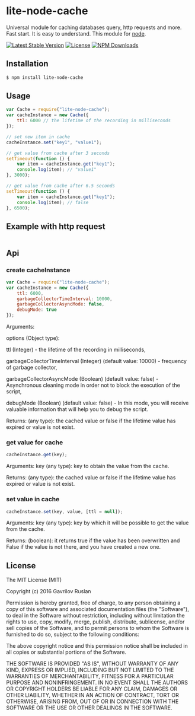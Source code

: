 # lite-node-cache
Universal module for caching databases query, http requests and more. Fast start. It is easy to understand.
This module for [node](http://nodejs.org).

[![Latest Stable Version](https://img.shields.io/npm/v/lite-node-cache.svg)](https://www.npmjs.com/package/lite-node-cache)
[![License](https://img.shields.io/npm/l/lite-node-cache.svg)](https://www.npmjs.com/package/lite-node-cache)
[![NPM Downloads](https://img.shields.io/npm/dt/lite-node-cache.svg)](https://www.npmjs.com/package/lite-node-cache)

## Installation

```bash
$ npm install lite-node-cache
```

## Usage

```js
var Cache = require("lite-node-cache");
var cacheInstance = new Cache({
    ttl: 6000 // the lifetime of the recording in milliseconds
});

// set new item in cache
cacheInstance.set("key1", "value1");

// get value from cache after 3 seconds
setTimeout(function () {
    var item = cacheInstance.get("key1");
    console.log(item); // "value1"
}, 3000);

// get value from cache after 6.5 seconds
setTimeout(function () {
    var item = cacheInstance.get("key1");
    console.log(item); // false
}, 6500);
```

## Example with http request

```js

```

## Api

### create cacheInstance
```js
var Cache = require("lite-node-cache");
var cacheInstance = new Cache({
    ttl: 6000,
    garbageCollectorTimeInterval: 10000,
    garbageCollectorAsyncMode: false,
    debugMode: true
});
```
Arguments:

options (Object type):

ttl (Integer) - the lifetime of the recording in milliseconds,

garbageCollectorTimeInterval (Integer) (default value: 10000) - frequency of garbage collector,

garbageCollectorAsyncMode (Boolean) (default value: false) - Asynchronous cleaning mode in order not to block the execution of the script,

debugMode (Boolean) (default value: false) - In this mode, you will receive valuable information that will help you to debug the script.

Returns:
(any type): the cached value or false if the lifetime value has expired or value is not exist.

### get value for cache
```js
cacheInstance.get(key);
```
Arguments:
key (any type): key to obtain the value from the cache.

Returns:
(any type): the cached value or false if the lifetime value has expired or value is not exist.

### set value in cache
```js
cacheInstance.set(key, value, [ttl = null]);
```
Arguments:
key (any type): key by which it will be possible to get the value from the cache.

Returns:
(boolean): it returns true if the value has been overwritten and False if the value is not there, and you have created a new one.

## License

The MIT License (MIT)

Copyright (c) 2016 Gavrilov Ruslan

Permission is hereby granted, free of charge, to any person obtaining a copy of this software and associated documentation files (the "Software"), to deal in the Software without restriction, including without limitation the rights to use, copy, modify, merge, publish, distribute, sublicense, and/or sell copies of the Software, and to permit persons to whom the Software is furnished to do so, subject to the following conditions:

The above copyright notice and this permission notice shall be included in all copies or substantial portions of the Software.

THE SOFTWARE IS PROVIDED "AS IS", WITHOUT WARRANTY OF ANY KIND, EXPRESS OR IMPLIED, INCLUDING BUT NOT LIMITED TO THE WARRANTIES OF MERCHANTABILITY, FITNESS FOR A PARTICULAR PURPOSE AND NONINFRINGEMENT. IN NO EVENT SHALL THE AUTHORS OR COPYRIGHT HOLDERS BE LIABLE FOR ANY CLAIM, DAMAGES OR OTHER LIABILITY, WHETHER IN AN ACTION OF CONTRACT, TORT OR OTHERWISE, ARISING FROM, OUT OF OR IN CONNECTION WITH THE SOFTWARE OR THE USE OR OTHER DEALINGS IN THE SOFTWARE.
